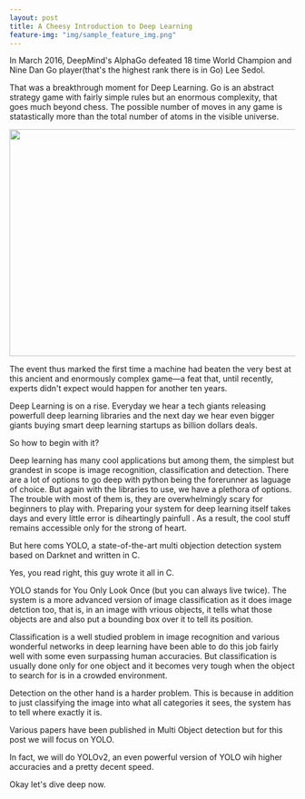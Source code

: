 ```yaml
---
layout: post
title: A Cheesy Introduction to Deep Learning
feature-img: "img/sample_feature_img.png"
---
```

In March 2016, DeepMind's AlphaGo defeated 18 time World Champion and Nine Dan Go player(that's the highest rank there is in Go) Lee Sedol.

That was a breakthrough moment for Deep Learning. Go is an abstract strategy game with fairly simple rules but an enormous complexity, that goes much beyond chess. The possible number of moves in any game is statastically more than the total number of atoms in the visible universe. 


<img align="middle" src="https://github.com/vermashresth/vermashresth.github.io/blob/master/img/alphago.png" width="800" height="400" >

The event thus marked the first time a machine had beaten the very best at this ancient and enormously complex game—a feat that, until recently, experts didn't expect would happen for another ten years.

Deep Learning is on a rise. Everyday we hear a tech giants releasing powerfull deep learning libraries and the next day we hear even bigger giants buying smart deep learning startups as billion dollars deals.

So how to begin with it?

Deep learning has many cool applications but among them, the simplest but grandest in scope is image recognition, classification and detection. There are a lot of options to go deep with python being the forerunner as laguage of choice. But again with the libraries to use, we have a plethora of options. The trouble with most of them is, they are overwhelmingly scary for beginners to play with. Preparing your system for deep learning itself takes days and every little error is diheartingly painfull . As a result, the cool stuff remains accessible only for the strong of heart.

But here coms YOLO, a state-of-the-art multi objection detection system based on Darknet and written in C.

Yes, you read right, this guy wrote it all in C.

YOLO stands for You Only Look Once (but you can always live twice). The system is a more advanced version of image classification as it does image detction too, that is, in an image with vrious objects, it tells what those objects are and also put a bounding box over it to tell its position.

Classification is a well studied problem in image recognition and various wonderful networks in deep learning have been able to do this job fairly well with some even surpassing human accuracies. But classification is usually done only for one object and it becomes very tough when the object to search for is in a crowded environment.

Detection on the other hand is a harder problem. This is because in addition to just classifying the image into what all categories it sees, the system has to tell where exactly it is.

Various papers have been published in Multi Object detection but for this post we will focus on YOLO.

In fact, we will do YOLOv2, an even powerful version of YOLO wih higher accuracies and a pretty decent speed.

Okay let's dive deep now.




